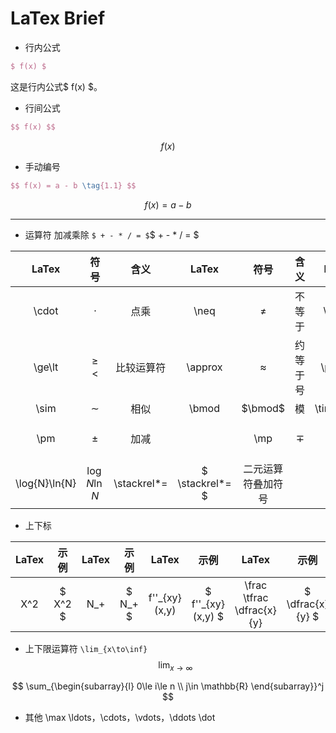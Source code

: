 # LaTex Brief
- 行内公式
```LaTex
$ f(x) $
```
这是行内公式$ f(x) $。

- 行间公式
```LaTex
$$ f(x) $$
```
$$ f(x) $$


- 手动编号
```LaTex
$$ f(x) = a - b \tag{1.1} $$
```
$$ f(x) = a - b \tag{1.1} $$

----

- 运算符
加减乘除
`$ + - * / = $`$ + - * / = $

|LaTex|符号|含义|LaTex|符号|含义|LaTex|符号|含义|
|:----:|:----:|:----:|:----:|:----:|:----:|:----:|:----:|:----:|
|\cdot|$\cdot$|点乘|\neq|$\neq$|不等于|\equiv|$\equiv$|恒等于/等价|
|\ge\lt|$\ge\lt$|比较运算符|\approx|$\approx$|约等于号|\propto|$\propto$|正比|
|\sim|$\sim$|相似|\bmod|$\bmod$|模|\times\div|$\times\div$|乘除|
|\pm|$\pm$|加减||\mp|$\mp$|减加|\sin{x}\arcsin{x}|$\sin{x}\arcsin{x}$|正弦反正弦|
|\log{N}\ln{N}|$\log{N} \ln{N}$|\stackrel*=|$ \stackrel*= $|二元运算符叠加符号|

- 上下标

|LaTex|示例|LaTex|示例|LaTex|示例|LaTex|示例|LaTex|示例|
|:----:|:----:|:----:|:----:|:----:|:----:|:----:|:----:|:----:|:----:|
|X^2|$ X^2 $|N_+|$ N_+ $|f''_{xy}(x,y)|$ f''_{xy}(x,y) $|\frac<br>\tfrac<br>\dfrac{x}{y}|$ \dfrac{x}{y} $|\sqrt[n]{...}|$ \sqrt[n]{\frac{x}{y}} $|

- 上下限运算符
`\lim_{x\to\inf}`$$ \lim_{x\to\infty} $$

$$ \sum_{\begin{subarray}{l}
    0\le i\le n \\
    j\in \mathbb{R}
\end{subarray}}^j $$

- 其他
\max
\ldots，\cdots，\vdots，\ddots \dot